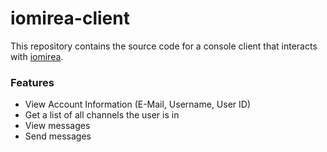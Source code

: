 # iomirea-client
This repository contains the source code for a console client that interacts with [iomirea](https://github.com/Fogapod/IOMirea-server/).

### Features
- View Account Information (E-Mail, Username, User ID)
- Get a list of all channels the user is in
- View messages
- Send messages